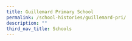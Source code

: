 ```yaml
---
title: Guillemard Primary School
permalink: /school-histories/guillemard-pri/
description: ""
third_nav_title: Schools
---
```


